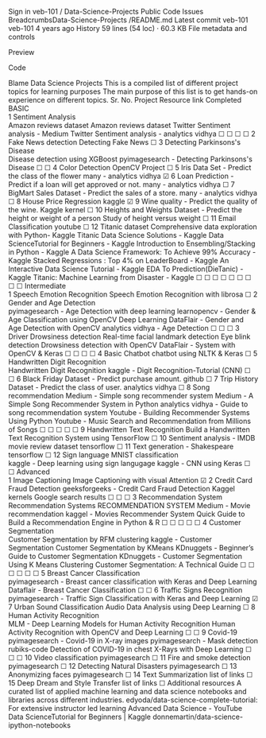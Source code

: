 
Sign in
veb-101
/
Data-Science-Projects
Public
Code
Issues
BreadcrumbsData-Science-Projects
/README.md
Latest commit
veb-101
veb-101
4 years ago
History
59 lines (54 loc) · 60.3 KB
File metadata and controls

Preview

Code

Blame
Data Science Projects
This is a compiled list of different project topics for learning purposes
The main purpose of this list is to get hands-on experience on different topics.
Sr. No.	Project	Resource link	Completed
BASIC		
1	Sentiment Analysis	
Amazon reviews dataset
Amazon reviews dataset
Twitter Sentiment analysis - Medium
Twitter Sentiment analysis - analytics vidhya
☐
☐
☐
☐
2	Fake News detection	Detecting Fake News	☐
3	Detecting Parkinsons's Disease	
Disease detection using XGBoost
pyimagesearch - Detecting Parkinsons's Disease
☐
☐
4	Color Detection	OpenCV Project	☐
5	Iris Data Set - Predict the class of the flower	many - analytics vidhya	☑
6	Loan Prediction - Predict if a loan will get approved or not.	many - analytics vidhya	☐
7	BigMart Sales Dataset - Predict the sales of a store.	many - analytics vidhya	☐
8	House Price Regression	kaggle	☑
9	Wine quality - Predict the quality of the wine.	Kaggle kernel	☐
10	Heights and Weights Dataset - Predict the height or weight of a person	Study of height versus weight	☐
11	Email Classification	youtube	☐
12	Titanic dataset	
Comprehensive data exploration with Python- Kaggle
Titanic Data Science Solutions - Kaggle
Data ScienceTutorial for Beginners - Kaggle
Introduction to Ensembling/Stacking in Python - Kaggle
A Data Science Framework: To Achieve 99% Accuracy - Kaggle
Stacked Regressions : Top 4% on LeaderBoard - Kaggle
An Interactive Data Science Tutorial - Kaggle
EDA To Prediction(DieTanic) - Kaggle
Titanic: Machine Learning from Disaster - Kaggle
☐
☐
☐
☐
☐
☐
☐
☐
☐
Intermediate		
1	Speech Emotion Recognition	Speech Emotion Recognition with librosa	☐
2	Gender and Age Detection	
pyimagesearch - Age Detection with deep learning
learnopencv - Gender & Age Classification using OpenCV Deep Learning
DataFlair - Gender and Age Detection with OpenCV
analytics vidhya - Age Detection
☐
☐
☐
3	Driver Drowsiness detection	
Real-time facial landmark detection
Eye blink detection
Drowsiness detection with OpenCV
DataFlair - System with OpenCV & Keras
☐
☐
☐
☐
4	Basic Chatbot	chatbot using NLTK & Keras	☐
5	Handwritten Digit Recognition	
Handwritten Digit Recognition
kaggle - Digit Recognition-Tutorial (CNN)
☐
☐
6	Black Friday Dataset - Predict purchase amount.	github	☐
7	Trip History Dataset - Predict the class of user.	analytics vidhya	☐
8	Song recommendation	
Medium - Simple song recommender system
Medium - A Simple Song Recommender System in Python
analytics vidhya - Guide to song recommendation system
Youtube - Building Recommender Systems Using Python
Youtube - Music Search and Recommendation from Millions of Songs
☐
☐
☐
☐
☐
9	Handwritten Text Recognition	Build a Handwritten Text Recognition System using TensorFlow	☐
10	Sentiment analysis - IMDB movie review dataset	tensorflow	☐
11	Text generation - Shakespeare	tensorflow	☐
12	Sign language MNIST classification	
kaggle - Deep learning using sign langugage
kaggle - CNN using Keras
☐
☐
Advanced		
1	Image Captioning	Image Captioning with visual Attention	☑
2	Credit Card Fraud Detection	
geeksforgeeks - Credit Card Fraud Detection
Kaggel kernels
Google search results
☐
☐
☐
3	Recommendation System	
Recommendation Systems
RECOMMENDATION SYSTEM
Medium - Movie recommendation
kaggel - Movies Recommender System
Quick Guide to Build a Recommendation Engine in Python & R
☐
☐
☐
☐
☐
4	Customer Segmentation	
Customer Segmentation by RFM clustering
kaggle - Customer Segmentation
Customer Segmentation by KMeans
KDnuggets - Beginner’s Guide to Customer Segmentation
KDnuggets - Customer Segmentation Using K Means Clustering
Customer Segmentation: A Technical Guide
☐
☐
☐
☐
☐
☐
5	Breast Cancer Classification	
pyimagesearch - Breast cancer classification with Keras and Deep Learning
Dataflair - Breast Cancer Classification
☐
☐
6	Traffic Signs Recognition	pyimagesearch - Traffic Sign Classification with Keras and Deep Learning	☑
7	Urban Sound Classification	Audio Data Analysis using Deep Learning	☐
8	Human Activity Recognition	
MLM - Deep Learning Models for Human Activity Recognition
Human Activity Recognition with OpenCV and Deep Learning
☐
☐
9	Covid-19	
pyimagesearch - Covid-19 in X-ray images
pyimagesearch - Mask detection
rubiks-code Detection of COVID-19 in chest X-Rays with Deep Learning
☐
☐
☐
10	Video classification	pyimagesearch	☐
11	Fire and smoke detection	pyimagesearch	☐
12	Detecting Natural Disasters	pyimagesearch	☐
13	Anonymizing faces	pyimagesearch	☐
14	Text Summarization	list of links	☐
15	Deep Dream and Style Transfer	list of links	☐
Additional resources
A curated list of applied machine learning and data science notebooks and libraries across different industries.
edyoda/data-science-complete-tutorial: For extensive instructor led learning
Advanced Data Science - YouTube
Data ScienceTutorial for Beginners | Kaggle
donnemartin/data-science-ipython-notebooks

